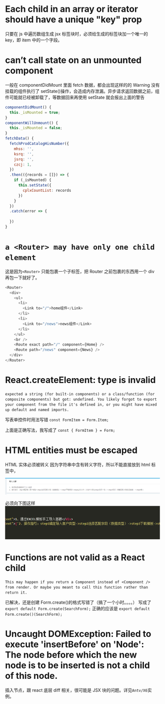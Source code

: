 # Each child in an array or iterator should have a unique "key" prop

只要在 js 中遍历数组生成 jsx 标签块时，必须给生成的标签块加一个唯一的 key，即 item 中的一个字段。

# can’t call state on an unmounted component

一般在 componentDidMount 里面 fetch 数据，都会出现这样的的 Warning
没有挂载的组件执行了 setState()操作，会造成内存泄漏。异步请求返回数据之前，组件可能就已经被卸载了，等数据回来再使用 setState 就会报出上面的警告

```js
componentDidMount() {
  this._isMounted = true;
}
componentWillUnmount() {
  this._isMounted = false;
}
fetchData() {
  fetchProdCatalogHisNumber({
    mhss: '',
    ksrq: '',
    jsrq: '',
    czcj: 1,
  })
  .then(({records = []}) => {
    if (_isMounted) {
      this.setState({
        cplxCountList: records
      })
    }
  })
  .catch(error => {

  })
}
```

# `a <Router> may have only one child element`

这是因为`<Router>` 只能包裹一个子标签，把 Router 之前包裹的东西用一个 div 再包一下就好了。

```js
<Router>
  <div>
    <ul>
      <li>
        <Link to="/">home组件</Link>
      </li>
      <li>
        <Link to="/news">news组件</Link>
      </li>
    </ul>
    <br />
    <Route exact path="/" component={Home} />
    <Route path="/news" component={News} />
  </div>
</Router>
```

# React.createElement: type is invalid

`expected a string (for built-in components) or a class/function (for composite components) but got: undefined. You likely forgot to export your component from the file it's defined in, or you might have mixed up default and named imports.`

写表单控件时用法写错
`const FormItem = Form.Item;`

上面是正确写法，我写成了 `const { FormItem } = Form;`

# HTML entities must be escaped

HTML 实体必须被转义
因为字符串中含有转义字符，所以不能直接放到 html 标签中，

![](../imgs/other-error-3.png)

必须向下图这样
![](../imgs/other-error-4.png)

# Functions are not valid as a React child

`This may happen if you return a Component instead of <Component /> from render. Or maybe you meant to call this function rather than return it.`

已解决，还是创建 Form.create()的格式写错了（搞了一个小时。。。。）
写成了`export default Form.create(SearchForm);`
正确的应该是
`export default Form.create()(SearchForm);`

# Uncaught DOMException: Failed to execute 'insertBefore' on 'Node': The node before which the new node is to be inserted is not a child of this node.

插入节点，跟 react 底层 diff 相关，很可能是 JSX 块的问题。详见`Antv/X6`实例。
